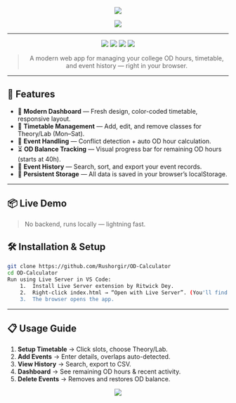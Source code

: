 <!-- Banner -->
<p align="center">
  <img src="https://capsule-render.vercel.app/api?type=waving&color=0:001F1F,100:00FFD1&height=200&section=header&text=OD%20Management%20System&fontSize=40&fontColor=00FFD1&animation=fadeIn&fontAlignY=35"/>
</p>

<!-- Typing Animation -->
<p align="center">
  <img src="https://readme-typing-svg.herokuapp.com?font=Fira+Code&size=24&pause=1000&color=00FFD1&center=true&vCenter=true&width=700&lines=Sleek+College+OD+Tracker;Interactive+and+Fully+Responsive;No+Backend+Required;Built+with+HTML+CSS+JS"/>
</p>

---

<p align="center">
  <img src="https://img.shields.io/badge/license-MIT-00FFD1?style=for-the-badge&logo=none&logoColor=black"/>
  <img src="https://img.shields.io/badge/HTML5-E34F26?style=for-the-badge&logo=html5&logoColor=white"/>
  <img src="https://img.shields.io/badge/CSS3-1572B6?style=for-the-badge&logo=css3&logoColor=white"/>
  <img src="https://img.shields.io/badge/JavaScript-F7DF1E?style=for-the-badge&logo=javascript&logoColor=black"/>
</p>

> <p align="center">A modern web app for managing your college OD hours, timetable, and event history — right in your browser.</p>

---

## 🚀 Features
- 🎨 **Modern Dashboard** — Fresh design, color-coded timetable, responsive layout.
- 📅 **Timetable Management** — Add, edit, and remove classes for Theory/Lab (Mon–Sat).
- 📆 **Event Handling** — Conflict detection + auto OD hour calculation.
- ⏳ **OD Balance Tracking** — Visual progress bar for remaining OD hours (starts at 40h).
- 📜 **Event History** — Search, sort, and export your event records.
- 💾 **Persistent Storage** — All data is saved in your browser’s localStorage.

---

## 📦 Live Demo
> No backend, runs locally — lightning fast.

## 🛠 Installation & Setup
```bash
git clone https://github.com/Rushorgir/OD-Calculator
cd OD-Calculator
Run using Live Server in VS Code:
	1.	Install Live Server extension by Ritwick Dey.
	2.	Right-click index.html → “Open with Live Server”. (You'll find the button at the bottom right)
	3.	The browser opens the app.
```
---

## 📋 Usage Guide
1.	**Setup Timetable** → Click slots, choose Theory/Lab.
2.	**Add Events** → Enter details, overlaps auto-detected.
3.	**View History** → Search, export to CSV.
4.	**Dashboard** → See remaining OD hours & recent activity.
5.	**Delete Events** → Removes and restores OD balance.

<p align="center">
  <img src="https://capsule-render.vercel.app/api?type=waving&color=0:001F1F,100:00FFD1&height=120&section=footer"/>
</p>
